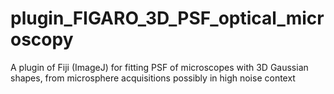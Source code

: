 # plugin_FIGARO_3D_PSF_optical_microscopy
A plugin of Fiji (ImageJ) for fitting PSF of microscopes with 3D Gaussian shapes, from microsphere acquisitions possibly in high noise context
